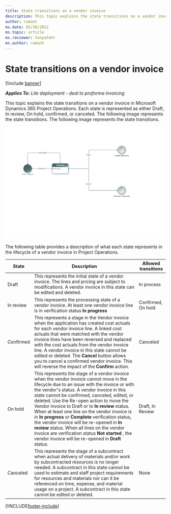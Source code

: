 ```yaml
---
title: State transitions on a vendor invoice
description: This topic explains the state transitions on a vendor invoice in Microsoft Dynamics 365 Project Operations.
author: rumant
ms.date: 03/30/2022
ms.topic: article
ms.reviewer: tonyafehr 
ms.author: rumant
---
```


# State transitions on a vendor invoice

[!include [banner](../../includes/dataverse-preview.md)]

_**Applies To:** Lite deployment - deal to proforma invoicing_

This topic explains the state transitions on a vendor invoice in Microsoft Dynamics 365 Project Operations. Each state is represented as either Draft, In review, On hold, confirmed, or canceled. The following image represents the state transitions.
The following image represents the state transitions.

![Subcontract state model](../media/SubconStates.png)  

The following table provides a description of what each state represents in the lifecycle of a vendor invoice in Project Operations.

| **State** | **Description** | **Allowed transitions** |
| --- | --- | --- |
| Draft | This represents the initial state of a vendor invoice. The lines and pricing are subject to modifications. A vendor invoice in this state can be edited and deleted. | In process |
| In review | This represents the processing state of a vendor invoice. At least one vendor invoice line is in verification status **In progress** | Confirmed, On hold |
| Confirmed | This represents a stage in the Vendor invoice when the application has created cost actuals for each vendor invoice line. A linked cost actuals that were matched with the vendor invoice lines have been reversed and replaced with the cost actuals from the vendor invoice line. A vendor invoice in this state cannot be edited or deleted. The  **Cancel**  button allows you to cancel a confirmed vendor invoice. This will reverse the impact of the **Confirm** action. | Canceled |
| On hold | This represents the stage of a vendor invoice when the vendor invoice cannot move in the lifecycle due to an issue with the invoice or with the vendor&#39;s status. A vendor invoice in this state cannot be confirmed, canceled, edited, or deleted. Use the Re-open action to move the Vendor invoice to Draft or to **In review** status. When at least one line on the vendor invoice is in **In progress** or **Complete** verification status, the vendor invoice will be re-opened in **In review** status. When all lines on the vendor invoice are verification status **Not started** , the vendor invoice will be re-opened in **Draft** status. | Draft, In Review |
| Canceled | This represents the stage of a subcontract when actual delivery of materials and/or work by subcontracted resources is no longer needed. A subcontract in this state cannot be used to estimate and staff project requirements for resources and materials nor can it be referenced on time, expense, and material usage on a project. A subcontract in this state cannot be edited or deleted. | None |


[!INCLUDE[footer-include](../../includes/footer-banner.md)]
